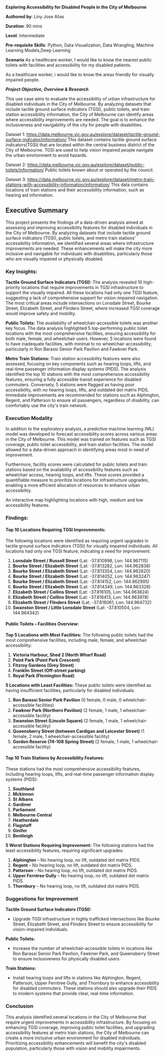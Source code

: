 **Exploring Accessibility for Disabled People in the City of Melbourne**

**Authored by**: Liny Jose Alias

**Duration**: 90 mins

**Level**: Intermediate

**Pre-requisite Skills**: Python, Data Visualization, Data Wrangling, Machine Learning Models,Deep Learning

**Scenario**
As a healthcare worker, I would like to know the nearest public toilets with facilities and accessibility for my disabled patients.

As a healthcare worker, i would like to know the areas friendly for visually impaired people.

***Project Objective, Overview & Research***

This use case aims to evaluate the accessibility of urban infrastructure for disabled individuals in the City of Melbourne. By analyzing datasets that include tactile ground surface indicators (TGSI), public toilets, and train station accessibility information, the City of Melbourne can identify areas where accessibility improvements are needed. The goal is to enhance the inclusiveness and navigability of the city for people with disabilities.

Dataset 1:
https://data.melbourne.vic.gov.au/explore/dataset/tactile-ground-surface-indicator/information/
This dataset contains tactile ground surface indicators(TGSI) that are located within the central business district of the City of Melbourne.
TGSI are used to help vision impaired people navigate the urban environment to avoid hazards.

Dataset 2:
https://data.melbourne.vic.gov.au/explore/dataset/public-toilets/information/
Public toilets known about or operated by the council. 

Dataset 3:
https://data.melbourne.vic.gov.au/explore/dataset/metro-train-stations-with-accessibility-information/information/
This data contains locations of train stations and their accessibility information, such as hearing aid information.

## Executive Summary

This project presents the findings of a data-driven analysis aimed at assessing and improving accessibility features for disabled individuals in the City of Melbourne. By analyzing datasets that include tactile ground surface indicators (TGSI), public toilets, and metro train stations' accessibility information, we identified several areas where infrastructure improvements are needed. These enhancements will make the city more inclusive and navigable for individuals with disabilities, particularly those who are visually impaired or physically disabled.

### Key Insights:

**Tactile Ground Surface Indicators (TGSI):**
The analysis revealed 10 high-priority locations that require improvements in TGSI infrastructure to support the visually impaired. All these locations had only one TGSI feature, suggesting a lack of comprehensive support for vision-impaired navigation. The most critical areas include intersections on Lonsdale Street, Bourke Street, Elizabeth Street, and Flinders Street, where increased TGSI coverage would improve safety and mobility.

**Public Toilets:**
The availability of wheelchair-accessible toilets was another key focus. The data analysis highlighted 5 top-performing public toilet locations with the most comprehensive facilities, ensuring accessibility for both male, female, and wheelchair users. However, 5 locations were found to have inadequate facilities, with minimal to no wheelchair accessibility, particularly in Ron Barassi Senior Park Pavilion and Fawkner Park.

**Metro Train Stations:**
Train station accessibility features were also assessed, focusing on key components such as hearing loops, lifts, and real-time passenger information display systems (PIDS). The analysis identified the top 10 stations with the most comprehensive accessibility features, ensuring a fully accessible transit experience for disabled commuters. Conversely, 5 stations were flagged as having poor accessibility, with no hearing loops, lifts, and outdated dot matrix PIDS. Immediate improvements are recommended for stations such as Alphington, Regent, and Patterson to ensure all passengers, regardless of disability, can comfortably use the city's train network.

### Execution Modality

In addition to the exploratory analysis, a predictive machine learning (ML) model was developed to forecast accessibility scores across various areas in the City of Melbourne. This model was trained on features such as TGSI coverage, public toilet accessibility, and train station facilities. The model allowed for a data-driven approach in identifying areas most in need of improvement.

Furthermore, facility scores were calculated for public toilets and train stations based on the availability of accessibility features such as wheelchair access, hearing loops, and lifts. These scores provided a quantifiable measure to prioritize locations for infrastructure upgrades, enabling a more efficient allocation of resources to enhance urban accessibility.

An interactive map highlighting locations with high, medium and low accessibility features.

### Findings:

#### **Top 10 Locations Requiring TGSI Improvements:**
The following locations were identified as requiring urgent upgrades in tactile ground surface indicators (TGSI) for visually impaired individuals. All locations had only one TGSI feature, indicating a need for improvement:
1. **Lonsdale Street / Russell Street** (Lat: -37.810998, Lon: 144.967115)
2. **Bourke Street / Elizabeth Street** (Lat: -37.813282, Lon: 144.962838)
3. **Bourke Street / Elizabeth Street** (Lat: -37.813354, Lon: 144.962620)
4. **Bourke Street / Elizabeth Street** (Lat: -37.814052, Lon: 144.963247)
5. **Bourke Street / Elizabeth Street** (Lat: -37.814152, Lon: 144.962995)
6. **Bourke Street / Elizabeth Street** (Lat: -37.814349, Lon: 144.963326)
7. **Elizabeth Street / Collins Street** (Lat: -37.816105, Lon: 144.963824)
8. **Elizabeth Street / Collins Street** (Lat: -37.816413, Lon: 144.963978)
9. **Elizabeth Street / Flinders Street** (Lat: -37.818061, Lon: 144.964732)
10. **Swanston Street / Little Lonsdale Street** (Lat: -37.810504, Lon: 144.964342)

#### **Public Toilets – Facilities Overview:**

**Top 5 Locations with Most Facilities:**
The following public toilets had the most comprehensive facilities, including male, female, and wheelchair accessibility:
1. **Victoria Harbour, Shed 2 (North Wharf Road)**
2. **Point Park (Point Park Crescent)**
3. **Fitzroy Gardens (Grey Street)**
4. **Franklin Street (Off-street parking)**
5. **Royal Park (Flemington Road)**

**5 Locations with Least Facilities:**
These public toilets were identified as having insufficient facilities, particularly for disabled individuals:
1. **Ron Barassi Senior Park Pavilion** (0 female, 0 male, 0 wheelchair-accessible facilities)
2. **Fawkner Park (Northern Pavilion)** (2 female, 1 male, 1 wheelchair-accessible facility)
3. **Swanston Street (Lincoln Square)** (2 female, 1 male, 1 wheelchair-accessible facility)
4. **Queensberry Street (between Cardigan and Leicester Street)** (1 female, 2 male, 1 wheelchair-accessible facility)
5. **Gordon Reserve (74-108 Spring Street)** (2 female, 1 male, 1 wheelchair-accessible facility)

#### **Top 10 Train Stations by Accessibility Features:**
These stations had the most comprehensive accessibility features, including hearing loops, lifts, and real-time passenger information display systems (PIDS):
1. **Southland**
2. **Mckinnon**
3. **St Albans**
4. **Gardiner**
5. **Parliament**
6. **Melbourne Central**
7. **Heatherdale**
8. **Flagstaff**
9. **Ginifer**
10. **Bentleigh**

**5 Worst Stations Requiring Improvement:**
The following stations had the least accessibility features, requiring significant upgrades:
1. **Alphington** – No hearing loop, no lift, outdated dot matrix PIDS.
2. **Regent** – No hearing loop, no lift, outdated dot matrix PIDS.
3. **Patterson** – No hearing loop, no lift, outdated dot matrix PIDS.
4. **Upper Ferntree Gully** – No hearing loop, no lift, outdated dot matrix PIDS.
5. **Thornbury** – No hearing loop, no lift, outdated dot matrix PIDS.



### **Suggestions for Improvement**

**Tactile Ground Surface Indicators (TGSI):**
- Upgrade TGSI infrastructure in highly trafficked intersections like Bourke Street, Elizabeth Street, and Flinders Street to ensure accessibility for vision-impaired individuals.

**Public Toilets:**
- Increase the number of wheelchair-accessible toilets in locations like Ron Barassi Senior Park Pavilion, Fawkner Park, and Queensberry Street to ensure inclusiveness for physically disabled users.

**Train Stations:**
- Install hearing loops and lifts in stations like Alphington, Regent, Patterson, Upper Ferntree Gully, and Thornbury to enhance accessibility for disabled commuters. These stations should also upgrade their PIDS to modern systems that provide clear, real-time information.



### **Conclusion**
This analysis identified several locations in the City of Melbourne that require urgent improvements in accessibility infrastructure. By focusing on enhancing TGSI coverage, improving public toilet facilities, and upgrading accessibility features at metro train stations, the City of Melbourne can create a more inclusive urban environment for disabled individuals. Prioritizing accessibility enhancements will benefit the city's disabled population, particularly those with vision and mobility impairments.